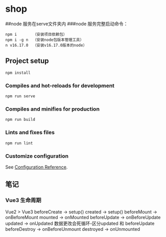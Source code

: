 # shop
##node 服务在serve文件夹内
###node 服务完整启动命令：
```
npm i       （安装项目依赖包）
npm i -g n  （安装node包版本管理工具）
n v16.17.0  （安装v16.17.0版本的node）
```
## Project setup
```
npm install
```

### Compiles and hot-reloads for development
```
npm run serve
```

### Compiles and minifies for production
```
npm run build
```

### Lints and fixes files
```
npm run lint
```

### Customize configuration
See [Configuration Reference](https://cli.vuejs.org/config/).

## 笔记

### Vue3 生命周期
Vue2        >        Vue3
beforeCreate    ->  setup()
created         ->  setup()
beforeMount     ->  onBeforeMount
mounted         ->  onMounted
beforeUpdate    ->  onBeforeUpdate
updated         ->  onUpdated       数据更改会死循环-区分updated 和 beforeUpdate
beforeDestroy   ->  onBeforeUnmount
destroyed       ->  onUnmounted
